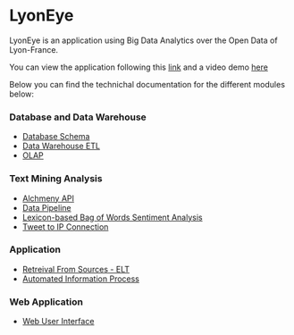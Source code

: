 # LyonEye

LyonEye is an application using Big Data Analytics over the Open Data of Lyon-France.

You can view the application following this [link](http://www.mr3m.me/smart) and a video demo [here](https://youtu.be/pjmnTizn2vQ)

Below you can find the technichal documentation for the different modules below:

### Database and Data Warehouse
 - [Database Schema](database.md)
 - [Data Warehouse ETL](dwh_etl.md)
 - [OLAP](olap.md)

### Text Mining Analysis
 - [Alchmeny API](alch.md)
 - [Data Pipeline](pipeline.md)
 - [Lexicon-based Bag of Words Sentiment Analysis](BOW.md)
 - [Tweet to IP Connection](tweetToIP.md)

### Application
 - [Retreival From Sources - ELT](sources_elt.md)
 - [Automated Information Process](automatic_process.md)

### Web Application
 - [Web User Interface](ui.md)

